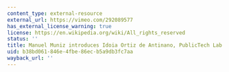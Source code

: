 ```yaml
---
content_type: external-resource
external_url: https://vimeo.com/292089577
has_external_license_warning: true
license: https://en.wikipedia.org/wiki/All_rights_reserved
status: ''
title: Manuel Muniz introduces Idoia Ortiz de Antinano, PublicTech Lab Managing Director
uid: b38bd061-846e-4fbe-86ec-b5a9db3fc7aa
wayback_url: ''
---
```

